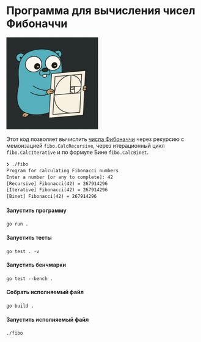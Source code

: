# Программа для вычисления чисел Фибоначчи

<img src="./fibonacci_spiral.png" alt="Image of a gofer with a spiral" title="Gofer with a spiral" style="height: 240px;" />

Этот код позволяет вычислить [числа Фибоначчи](https://ru.wikipedia.org/wiki/%D0%A7%D0%B8%D1%81%D0%BB%D0%B0_%D0%A4%D0%B8%D0%B1%D0%BE%D0%BD%D0%B0%D1%87%D1%87%D0%B8) через рекурсию с мемоизацией `fibo.CalcRecursive`, через итерационный цикл `fibo.CalcIterative` и по формуле Бине `fibo.CalcBinet`.

```txt
❯ ./fibo
Program for calculating Fibonacci numbers
Enter a number [or any to complete]: 42
[Recursive] Fibonacci(42) = 267914296
[Iterative] Fibonacci(42) = 267914296
[Binet] Fibonacci(42) = 267914296
```

#### Запустить программу

```shell
go run .
```

#### Запустить тесты

```shell
go test . -v
```

#### Запустить бенчмарки

```shell
go test --bench .
```

#### Собрать исполняемый файл

```shell
go build .
```

#### Запустить исполняемый файл

```shell
./fibo
```

